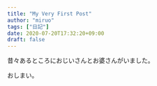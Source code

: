 ```yaml
---
title: "My Very First Post"
author: "miruo"
tags: ["日記"]
date: 2020-07-20T17:32:20+09:00
draft: false
---
```

昔々あるところにおじいさんとお婆さんがいました。

<!--more-->

おしまい。
